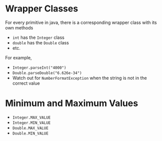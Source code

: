 # Wrapper Classes

For every primitive in java, there is a corresponding wrapper class with its own methods

- `int` has the `Integer` class
- `double` has the `Double` class
- etc.

For example,

- `Integer.parseInt("4000")`
- `Double.parseDouble("6.626e-34")`
- Watch out for `NumberFormatException` when the string is not in the correct value

# Minimum and Maximum Values

- `Integer.MAX_VALUE`
- `Integer.MIN_VALUE`
- `Double.MAX_VALUE`
- `Double.MIN_VALUE`
